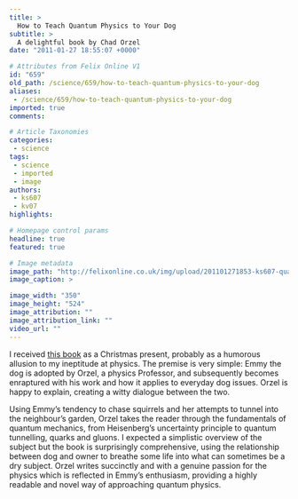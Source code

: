 ```yaml
---
title: >
  How to Teach Quantum Physics to Your Dog
subtitle: >
  A delightful book by Chad Orzel
date: "2011-01-27 18:55:07 +0000"

# Attributes from Felix Online V1
id: "659"
old_path: /science/659/how-to-teach-quantum-physics-to-your-dog
aliases:
 - /science/659/how-to-teach-quantum-physics-to-your-dog
imported: true
comments:

# Article Taxonomies
categories:
 - science
tags:
 - science
 - imported
 - image
authors:
 - ks607
 - kv07
highlights:

# Homepage control params
headline: true
featured: true

# Image metadata
image_path: "http://felixonline.co.uk/img/upload/201101271853-ks607-quantumd.jpg"
image_caption: >

image_width: "350"
image_height: "524"
image_attribution: ""
image_attribution_link: ""
video_url: ""
---
```


I received [this book](http://www.amazon.co.uk/How-Teach-Quantum-Physics-Your/dp/1851687793) as a Christmas present, probably as a humorous allusion to my ineptitude at physics. The premise is very simple: Emmy the dog is adopted by Orzel, a physics Professor, and subsequently becomes enraptured with his work and how it applies to everyday dog issues. Orzel is happy to explain, creating a witty dialogue between the two.

Using Emmy’s tendency to chase squirrels and her attempts to tunnel into the neighbour’s garden, Orzel takes the reader through the fundamentals of quantum mechanics, from Heisenberg’s uncertainty principle to quantum tunnelling, quarks and gluons. I expected a simplistic overview of the subject but the book is surprisingly comprehensive, using the relationship between dog and owner to breathe some life into what can sometimes be a dry subject. Orzel writes succinctly and with a genuine passion for the physics which is reflected in Emmy’s enthusiasm, providing a highly readable and novel way of approaching quantum physics.
